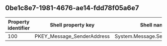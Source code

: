 ## 0be1c8e7-1981-4676-ae14-fdd78f05a6e7

Property identifier | Shell property key | Shell name | Alias
--- | --- | --- | ---
100 | PKEY_Message_SenderAddress | System.Message.SenderAddress | 

